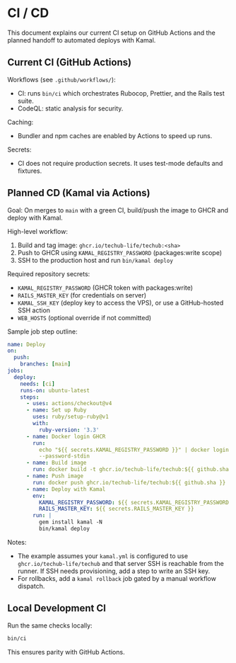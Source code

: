 # CI / CD

This document explains our current CI setup on GitHub Actions and the planned handoff to automated
deploys with Kamal.

## Current CI (GitHub Actions)

Workflows (see `.github/workflows/`):

- CI: runs `bin/ci` which orchestrates Rubocop, Prettier, and the Rails test suite.
- CodeQL: static analysis for security.

Caching:

- Bundler and npm caches are enabled by Actions to speed up runs.

Secrets:

- CI does not require production secrets. It uses test-mode defaults and fixtures.

## Planned CD (Kamal via Actions)

Goal: On merges to `main` with a green CI, build/push the image to GHCR and deploy with Kamal.

High-level workflow:

1. Build and tag image: `ghcr.io/techub-life/techub:<sha>`
2. Push to GHCR using `KAMAL_REGISTRY_PASSWORD` (packages:write scope)
3. SSH to the production host and run `bin/kamal deploy`

Required repository secrets:

- `KAMAL_REGISTRY_PASSWORD` (GHCR token with packages:write)
- `RAILS_MASTER_KEY` (for credentials on server)
- `KAMAL_SSH_KEY` (deploy key to access the VPS), or use a GitHub-hosted SSH action
- `WEB_HOSTS` (optional override if not committed)

Sample job step outline:

```yaml
name: Deploy
on:
  push:
    branches: [main]
jobs:
  deploy:
    needs: [ci]
    runs-on: ubuntu-latest
    steps:
      - uses: actions/checkout@v4
      - name: Set up Ruby
        uses: ruby/setup-ruby@v1
        with:
          ruby-version: '3.3'
      - name: Docker login GHCR
        run:
          echo "${{ secrets.KAMAL_REGISTRY_PASSWORD }}" | docker login ghcr.io -u techub-life
          --password-stdin
      - name: Build image
        run: docker build -t ghcr.io/techub-life/techub:${{ github.sha }} .
      - name: Push image
        run: docker push ghcr.io/techub-life/techub:${{ github.sha }}
      - name: Deploy with Kamal
        env:
          KAMAL_REGISTRY_PASSWORD: ${{ secrets.KAMAL_REGISTRY_PASSWORD }}
          RAILS_MASTER_KEY: ${{ secrets.RAILS_MASTER_KEY }}
        run: |
          gem install kamal -N
          bin/kamal deploy
```

Notes:

- The example assumes your `kamal.yml` is configured to use `ghcr.io/techub-life/techub` and that
  server SSH is reachable from the runner. If SSH needs provisioning, add a step to write an SSH
  key.
- For rollbacks, add a `kamal rollback` job gated by a manual workflow dispatch.

## Local Development CI

Run the same checks locally:

```bash
bin/ci
```

This ensures parity with GitHub Actions.
